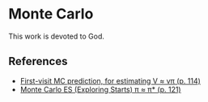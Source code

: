 # Monte Carlo

This work is devoted to God.

## References

* [First-visit MC prediction, for estimating V ≈ vπ (p. 114)](http://incompleteideas.net/book/RLbook2020.pdf)
* [Monte Carlo ES (Exploring Starts) π ≈ π* (p. 121)](http://incompleteideas.net/book/RLbook2020.pdf)
